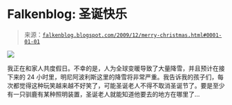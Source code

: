 <!--yml

分类：未分类

日期：2024-05-12 21:40:35

-->

# Falkenblog: 圣诞快乐

> 来源：[`falkenblog.blogspot.com/2009/12/merry-christmas.html#0001-01-01`](http://falkenblog.blogspot.com/2009/12/merry-christmas.html#0001-01-01)

![](https://blogger.googleusercontent.com/img/b/R29vZ2xl/AVvXsEjmjLJ_mUWJfzsHjfBTpWLquQ43ADsGrNHLvRni3psGh2WwNQ1EqfJyAStMmVgG-UEBDMW35fx-KH1-g1F5EPJaw0KII-kTfToeGNU2YVXt1sJPlpMBxclnrPXVWcFC_aXFdfsuzQ/s1600-h/Rudolph-Red-Nosed-Reindeer-004.jpg)

我正在和家人共度假日。不幸的是，人为全球变暖导致了大量降雪，并且预计在接下来的 24 小时里，明尼阿波利斯这里的降雪将非常严重。我告诉我的孩子们，每次都觉得这种玩笑越来越不好笑了，可能圣诞老人不得不取消圣诞节了。要是至少有一只驯鹿有某种照明装置，圣诞老人就能知道他要去的地方在哪里了…
